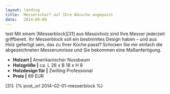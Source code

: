 ```yaml
---
layout: landing
title:  Messerscharf auf Ihre Wünsche angepasst
date:   2014-09-09
---
```


test Mit einem [Messerblock][31] aus Massivholz sind Ihre Messer jederzeit griffbereit. 
Ihr Messerblock soll ein bestimmtes Design haben – und aus Holz gefertigt sein, 
das zu Ihrer Küche passt? 
Schicken Sie mir einfach die abgezeichneten Messerumrisse und Sie bekommen eine Maßanfertigung.

* **Holzart \|** Amerikanischer Nussbaum
* **Holzgröße \|** ca. L 26 x B 18 x H 8
* **Holzdesign für \|** Zwilling Professional
* **Preis \|** 89 EUR

[31]: {% post_url 2014-02-01-messerblock %}